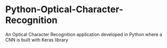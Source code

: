 # Python-Optical-Character-Recognition
An Optical Character Recognition application developed in Python where a CNN is built with Keras library
